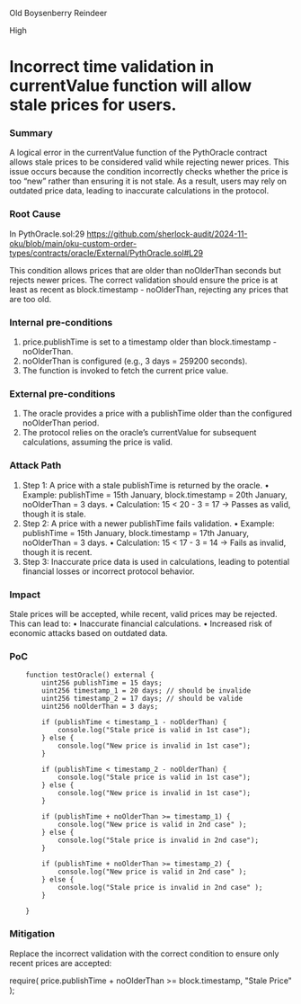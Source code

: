Old Boysenberry Reindeer

High

# Incorrect time validation in currentValue function will allow stale prices for users.

### Summary

A logical error in the currentValue function of the PythOracle contract allows stale prices to be considered valid while rejecting newer prices. This issue occurs because the condition incorrectly checks whether the price is too “new” rather than ensuring it is not stale. As a result, users may rely on outdated price data, leading to inaccurate calculations in the protocol.

### Root Cause

In PythOracle.sol:29 https://github.com/sherlock-audit/2024-11-oku/blob/main/oku-custom-order-types/contracts/oracle/External/PythOracle.sol#L29

This condition allows prices that are older than noOlderThan seconds but rejects newer prices. The correct validation should ensure the price is at least as recent as block.timestamp - noOlderThan, rejecting any prices that are too old.

### Internal pre-conditions

1.	price.publishTime is set to a timestamp older than block.timestamp - noOlderThan.
2.	noOlderThan is configured (e.g., 3 days = 259200 seconds).
3.	The function is invoked to fetch the current price value.

### External pre-conditions

1.	The oracle provides a price with a publishTime older than the configured noOlderThan period.
2.	The protocol relies on the oracle’s currentValue for subsequent calculations, assuming the price is valid.

### Attack Path

1.	Step 1: A price with a stale publishTime is returned by the oracle.
	•	Example: publishTime = 15th January, block.timestamp = 20th January, noOlderThan = 3 days.
	•	Calculation: 15 < 20 - 3 = 17 → Passes as valid, though it is stale.
2.	Step 2: A price with a newer publishTime fails validation.
	•	Example: publishTime = 15th January, block.timestamp = 17th January, noOlderThan = 3 days.
	•	Calculation: 15 < 17 - 3 = 14 → Fails as invalid, though it is recent.
3.	Step 3: Inaccurate price data is used in calculations, leading to potential financial losses or incorrect protocol behavior.

### Impact

Stale prices will be accepted, while recent, valid prices may be rejected. This can lead to:
	•	Inaccurate financial calculations.
	•	Increased risk of economic attacks based on outdated data.

### PoC

```solidity
    function testOracle() external {
        uint256 publishTime = 15 days;
        uint256 timestamp_1 = 20 days; // should be invalide
        uint256 timestamp_2 = 17 days; // should be valide
        uint256 noOlderThan = 3 days;

        if (publishTime < timestamp_1 - noOlderThan) {
            console.log("Stale price is valid in 1st case");
        } else {
            console.log("New price is invalid in 1st case");
        }

        if (publishTime < timestamp_2 - noOlderThan) {
            console.log("Stale price is valid in 1st case");
        } else {
            console.log("New price is invalid in 1st case");
        }

        if (publishTime + noOlderThan >= timestamp_1) {
            console.log("New price is valid in 2nd case" );
        } else {
            console.log("Stale price is invalid in 2nd case");
        }
        
        if (publishTime + noOlderThan >= timestamp_2) {
            console.log("New price is valid in 2nd case" );
        } else {
            console.log("Stale price is invalid in 2nd case" );
        }

    }
```

### Mitigation

Replace the incorrect validation with the correct condition to ensure only recent prices are accepted:

require(
    price.publishTime + noOlderThan >= block.timestamp,
    "Stale Price"
);